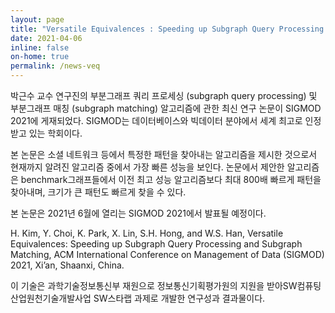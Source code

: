 ```yaml
---
layout: page
title: "Versatile Equivalences : Speeding up Subgraph Query Processing and Subgraph Matching – SIGMOD 2021에 논문 게재"
date: 2021-04-06
inline: false
on-home: true
permalink: /news-veq
---
```


<div class=summary>
박근수 교수 연구진의 부분그래프 쿼리 프로세싱 (subgraph query processing) 및 부분그래프 매칭 (subgraph matching) 알고리즘에 관한 최신 연구 논문이 SIGMOD 2021에 게재되었다. SIGMOD는 데이터베이스와 빅데이터 분야에서 세계 최고로 인정받고 있는 학회이다.
</div>

본 논문은 소셜 네트워크 등에서 특정한 패턴을 찾아내는 알고리즘을 제시한 것으로서 현재까지 알려진 알고리즘 중에서 가장 빠른 성능을 보인다. 논문에서 제안한 알고리즘은 benchmark그래프들에서 이전 최고 성능 알고리즘보다 최대 800배 빠르게 패턴을 찾아내며, 크기가 큰 패턴도 빠르게 찾을 수 있다.

본 논문은 2021년 6월에 열리는 SIGMOD 2021에서 발표될 예정이다.

H. Kim, Y. Choi, K. Park, X. Lin, S.H. Hong, and W.S. Han, Versatile Equivalences: Speeding up Subgraph Query Processing and Subgraph Matching, ACM International Conference on Management of Data (SIGMOD) 2021, Xi’an, Shaanxi, China.

이 기술은 과학기술정보통신부 재원으로 정보통신기획평가원의 지원을 받아SW컴퓨팅산업원천기술개발사업 SW스타랩 과제로 개발한 연구성과 결과물이다.
